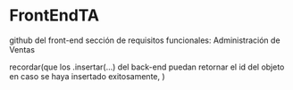 # FrontEndTA
github del front-end
sección de requisitos funcionales: Administración de Ventas

recordar(que los .insertar(...) del back-end puedan retornar el id del objeto en caso se haya insertado exitosamente, )
